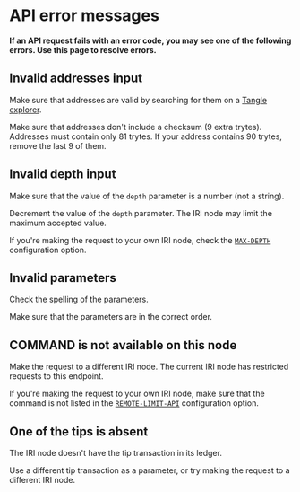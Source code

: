 # API error messages

**If an API request fails with an error code, you may see one of the following errors. Use this page to resolve errors.**

## Invalid addresses input

Make sure that addresses are valid by searching for them on a [Tangle explorer](https://thetangle.org/search).

Make sure that addresses don't include a checksum (9 extra trytes). Addresses must contain only 81 trytes. If your address contains 90 trytes, remove the last 9 of them.

## Invalid depth input

Make sure that the value of the `depth` parameter is a number (not a string).

Decrement the value of the `depth` parameter. The IRI node may limit the maximum accepted value.

If you're making the request to your own IRI node, check the [`MAX-DEPTH`](../references/iri-configuration-options#maxdepth) configuration option.

## Invalid parameters

Check the spelling of the parameters.

Make sure that the parameters are in the correct order.

## COMMAND is not available on this node

Make the request to a different IRI node. The current IRI node has restricted requests to this endpoint.

If you're making the request to your own IRI node, make sure that the command is not listed in the [`REMOTE-LIMIT-API`](../references/iri-configuration-options#remote-limit-api) configuration option.

## One of the tips is absent

The IRI node doesn't have the tip transaction in its ledger.

Use a different tip transaction as a parameter, or try making the request to a different IRI node.